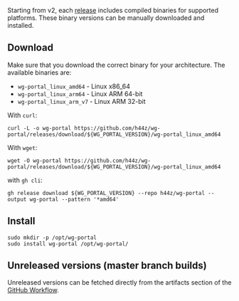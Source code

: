 Starting from v2, each [release](https://github.com/h44z/wg-portal/releases) includes compiled binaries for supported platforms.
These binary versions can be manually downloaded and installed.

## Download

Make sure that you download the correct binary for your architecture. The available binaries are:

- `wg-portal_linux_amd64` - Linux x86_64
- `wg-portal_linux_arm64` - Linux ARM 64-bit
- `wg-portal_linux_arm_v7` - Linux ARM 32-bit

With `curl`:

```shell
curl -L -o wg-portal https://github.com/h44z/wg-portal/releases/download/${WG_PORTAL_VERSION}/wg-portal_linux_amd64 
```

With `wget`:

```shell
wget -O wg-portal https://github.com/h44z/wg-portal/releases/download/${WG_PORTAL_VERSION}/wg-portal_linux_amd64
```

with `gh cli`:

```shell
gh release download ${WG_PORTAL_VERSION} --repo h44z/wg-portal --output wg-portal --pattern '*amd64'
```



## Install

```shell
sudo mkdir -p /opt/wg-portal
sudo install wg-portal /opt/wg-portal/
```

## Unreleased versions (master branch builds)

Unreleased versions can be fetched directly from the artifacts section of the [GitHub Workflow](https://github.com/h44z/wg-portal/actions/workflows/docker-publish.yml?query=branch%3Amaster).

